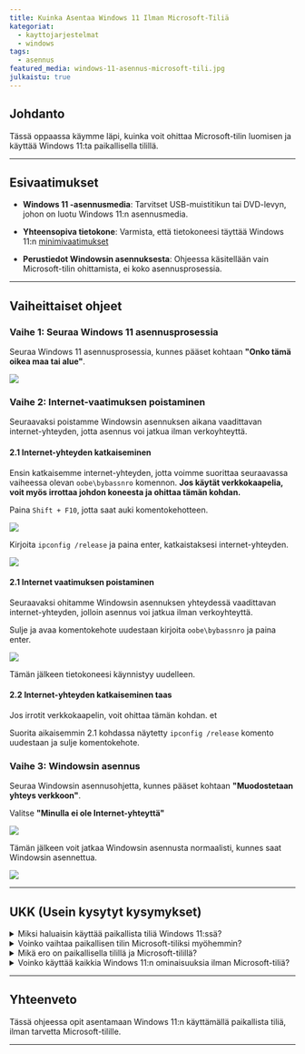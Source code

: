 ```yaml
---
title: Kuinka Asentaa Windows 11 Ilman Microsoft-Tiliä
kategoriat:
  - kayttojarjestelmat
  - windows
tags:
  - asennus
featured_media: windows-11-asennus-microsoft-tili.jpg
julkaistu: true
---
```

## Johdanto

Tässä oppaassa käymme läpi, kuinka voit ohittaa Microsoft-tilin luomisen ja käyttää Windows 11:ta paikallisella tilillä. 

---

## Esivaatimukset

-  **Windows 11 -asennusmedia**: Tarvitset USB-muistitikun tai DVD-levyn, johon on luotu Windows 11:n asennusmedia.

- **Yhteensopiva tietokone**: Varmista, että tietokoneesi täyttää Windows 11:n [minimivaatimukset](https://www.microsoft.com/fi-fi/windows/windows-11-specifications?r=1)

- **Perustiedot Windowsin asennuksesta**: Ohjeessa käsitellään vain Microsoft-tilin ohittamista, ei koko asennusprosessia.

  

---

  
## Vaiheittaiset ohjeet

  

### Vaihe 1: Seuraa Windows 11 asennusprosessia

Seuraa Windows 11 asennusprosessia, kunnes pääset kohtaan **"Onko tämä oikea maa tai alue"**.

  ![](https://datahavu.fi/wp-content/uploads/2025/04/Pasted-image-20250413115433.png)



### Vaihe 2: Internet-vaatimuksen poistaminen

Seuraavaksi poistamme Windowsin asennuksen aikana vaadittavan internet-yhteyden, jotta asennus voi jatkua ilman verkoyhteyttä.

#### 2.1 Internet-yhteyden katkaiseminen

  Ensin katkaisemme internet-yhteyden, jotta voimme suorittaa seuraavassa vaiheessa olevan `oobe\bybassnro` komennon. **Jos käytät verkkokaapelia, voit myös irrottaa johdon koneesta ja ohittaa tämän kohdan.**
  

Paina `Shift + F10`, jotta saat auki komentokehotteen.

![](https://datahavu.fi/wp-content/uploads/2025/04/Pasted-image-20250413121104.png)


Kirjoita `ipconfig /release` ja paina enter, katkaistaksesi internet-yhteyden.

![](https://datahavu.fi/wp-content/uploads/2025/04/Pasted-image-20250413125912.png)

#### 2.1 Internet vaatimuksen poistaminen

Seuraavaksi ohitamme Windowsin asennuksen yhteydessä vaadittavan internet-yhteyden, jolloin asennus voi jatkua ilman verkoyhteyttä.

Sulje ja avaa komentokehote uudestaan kirjoita `oobe\bybassnro` ja paina enter.

![](https://datahavu.fi/wp-content/uploads/2025/04/Pasted-image-20250413130009.png)

Tämän jälkeen tietokoneesi käynnistyy uudelleen.

#### 2.2 Internet-yhteyden katkaiseminen taas
Jos irrotit verkkokaapelin, voit ohittaa tämän kohdan. et

Suorita aikaisemmin 2.1 kohdassa näytetty `ipconfig /release` komento uudestaan ja sulje komentokehote.

### Vaihe 3: Windowsin asennus

Seuraa Windowsin asennusohjetta, kunnes pääset kohtaan **"Muodostetaan yhteys verkkoon"**.

Valitse **"Minulla ei ole Internet-yhteyttä"**

![](https://datahavu.fi/wp-content/uploads/2025/04/win11-muodostetaan-verkkoyhteys.png)

Tämän jälkeen voit jatkaa Windowsin asennusta normaalisti, kunnes saat Windowsin asennettua.

![](https://datahavu.fi/wp-content/uploads/2025/04/Pasted-image-20250413131530.png)

---

## UKK (Usein kysytyt kysymykset)

<details> <summary>Miksi haluaisin käyttää paikallista tiliä Windows 11:ssä?</summary> Paikallisen tilin käyttö Windows 11:ssä voi tarjota enemmän yksityisyyttä ja hallintaa, koska se ei vaadi yhteyksiä Microsoftin pilvipalveluihin. Se voi myös olla hyödyllinen, jos et halua synkronoida tietojasi Microsoft-tilin kautta tai jos käytät laitetta ilman internetyhteyttä.</details> <details> <summary>Voinko vaihtaa paikallisen tilin Microsoft-tiliksi myöhemmin?</summary> Kyllä, voit myöhemmin lisätä Microsoft-tilin ja siirtyä käyttämään sitä paikallisen tilin sijaan. </details>
<details>
  <summary>Mikä ero on paikallisella tilillä ja Microsoft-tilillä?</summary>
  Paikallinen tili on sidottu vain yhteen laitteeseen ja sen tiedot tallennetaan vain kyseiselle laitteelle, kun taas Microsoft-tili on pilvipohjainen ja mahdollistaa asetusten, tiedostojen ja sovellusten synkronoinnin eri laitteiden välillä sekä pääsyn Microsoftin palveluihin, kuten OneDriveen ja Officeen.
</details>
<details> <summary>Voinko käyttää kaikkia Windows 11:n ominaisuuksia ilman Microsoft-tiliä?</summary>Useimmat perusominaisuudet toimivat ilman Microsoft-tiliä, mutta tietyt toiminnot, kuten OneDrive ja Microsoft Store, vaativat Microsoft-tilin. </details>

  

---

## Yhteenveto

Tässä ohjeessa opit asentamaan Windows 11:n käyttämällä paikallista tiliä, ilman tarvetta Microsoft-tilille.

---
